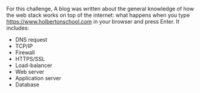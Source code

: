 For this challenge, A blog was written about the general knowledge of how the web stack works on top of the internet: what happens when you type https://www.holbertonschool.com in your browser and press Enter.
It includes:
- DNS request
- TCP/IP
- Firewall
- HTTPS/SSL
- Load-balancer
- Web server
- Application server
- Database
